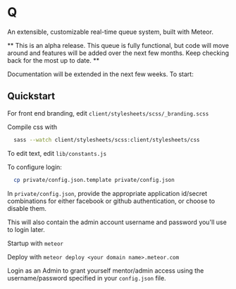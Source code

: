 Q
====

An extensible, customizable real-time queue system, built with Meteor.

** This is an alpha release. This queue is fully functional, but code will move around and features will be added over the next few months. Keep checking back for the most up to date. **

Documentation will be extended in the next few weeks. To start:

Quickstart
----------
For front end branding, edit `client/stylesheets/scss/_branding.scss`

Compile css with 
```sh 
  sass --watch client/stylesheets/scss:client/stylesheets/css
```

To edit text, edit `lib/constants.js`

To configure login:
```sh
  cp private/config.json.template private/config.json
```

In `private/config.json`, provide the appropriate application id/secret combinations
for either facebook or github authentication, or choose to disable them.

This will also contain the admin account username and password you'll use to login later.

Startup with `meteor`

Deploy with `meteor deploy <your domain name>.meteor.com`

Login as an Admin to grant yourself mentor/admin access using the username/password specified in
your `config.json` file.

